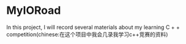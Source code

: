 # MyIORoad
In this project, I will record several materials about my learning C + + competition(chinese:在这个项目中我会几录我学习c++竞赛的资料)
